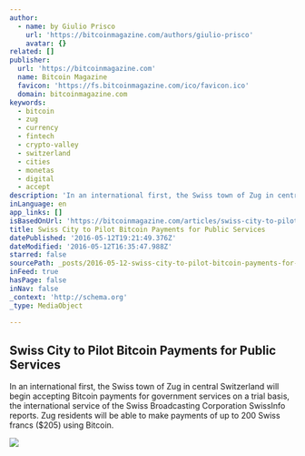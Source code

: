 ```yaml
---
author:
  - name: by Giulio Prisco
    url: 'https://bitcoinmagazine.com/authors/giulio-prisco'
    avatar: {}
related: []
publisher:
  url: 'https://bitcoinmagazine.com'
  name: Bitcoin Magazine
  favicon: 'https://fs.bitcoinmagazine.com/ico/favicon.ico'
  domain: bitcoinmagazine.com
keywords:
  - bitcoin
  - zug
  - currency
  - fintech
  - crypto-valley
  - switzerland
  - cities
  - monetas
  - digital
  - accept
description: 'In an international first, the Swiss town of Zug in central Switzerland will begin accepting Bitcoin payments for government services on a trial basis, the international service of the Swiss Broadcasting Corporation SwissInfo reports. Zug residents will be able to make payments of up to 200 Swiss francs ($205) using Bitcoin.'
inLanguage: en
app_links: []
isBasedOnUrl: 'https://bitcoinmagazine.com/articles/swiss-city-to-pilot-bitcoin-payments-for-public-services-1463066904'
title: Swiss City to Pilot Bitcoin Payments for Public Services
datePublished: '2016-05-12T19:21:49.376Z'
dateModified: '2016-05-12T16:35:47.988Z'
starred: false
sourcePath: _posts/2016-05-12-swiss-city-to-pilot-bitcoin-payments-for-public-services.md
inFeed: true
hasPage: false
inNav: false
_context: 'http://schema.org'
_type: MediaObject

---
```

<article style=""><h1>Swiss City to Pilot Bitcoin Payments for Public Services</h1><p>In an international first, the Swiss town of Zug in central Switzerland will begin accepting Bitcoin payments for government services on a trial basis, the international service of the Swiss Broadcasting Corporation SwissInfo reports. Zug residents will be able to make payments of up to 200 Swiss francs ($205) using Bitcoin.</p><img src="https://fs.bitcoinmagazine.com/img/articles/swiss-city-to-pilot-bitcoin-payments-for-public-services.jpg" /></article>